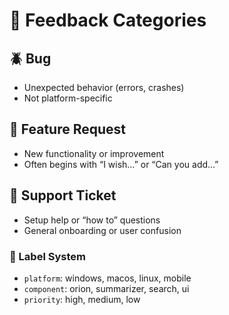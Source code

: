 # 📂 Feedback Categories

## 🪲 Bug
- Unexpected behavior (errors, crashes)
- Not platform-specific

## 🌟 Feature Request
- New functionality or improvement
- Often begins with “I wish…” or “Can you add…”

## 🧩 Support Ticket
- Setup help or “how to” questions
- General onboarding or user confusion

### 💬 Label System
- `platform`: windows, macos, linux, mobile
- `component`: orion, summarizer, search, ui
- `priority`: high, medium, low

